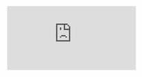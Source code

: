 ![](https://github.com/theamankumarsingh/amfoss-tasks/blob/main/task-14/level%200-1/pass.txt?raw=true)
